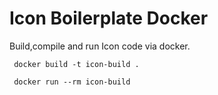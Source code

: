 # Icon Boilerplate Docker

Build,compile and run Icon code via docker.

```
 docker build -t icon-build .

 docker run --rm icon-build
```
